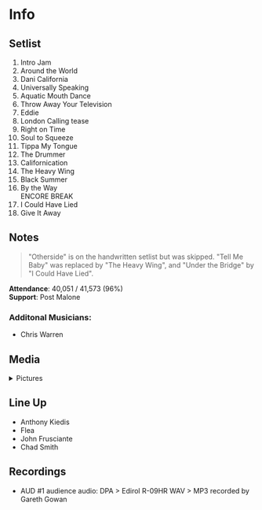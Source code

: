 # Info

## Setlist

1. Intro Jam
2. Around the World
3. Dani California
4. Universally Speaking
5. Aquatic Mouth Dance
6. Throw Away Your Television
7. Eddie
8. London Calling tease
9. Right on Time
10. Soul to Squeeze
11. Tippa My Tongue
12. The Drummer
13. Californication
14. The Heavy Wing
15. Black Summer
16. By the Way
<br> ENCORE BREAK
17. I Could Have Lied
18. Give It Away

## Notes

> "Otherside" is on the handwritten setlist but was skipped. "Tell Me Baby" was replaced by "The Heavy Wing", and "Under the Bridge" by "I Could Have Lied".

**Attendance**: 40,051 / 41,573 (96%)
<br>
**Support**: Post Malone

### Additonal Musicians:
* Chris Warren

## Media 

<details>
  <summary>Pictures</summary>
  <img alt="Setlist" title="Setlist" src="20230121.jpg" height="200" />
</details>

## Line Up

* Anthony Kiedis
* Flea
* John Frusciante
* Chad Smith

## Recordings

* AUD #1 audience audio: DPA > Edirol R-09HR WAV > MP3 recorded by Gareth Gowan